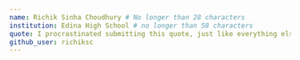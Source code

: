 ```yaml
---
name: Richik Sinha Choudhury # No longer than 28 characters
institution: Edina High School # no longer than 58 characters
quote: I procrastinated submitting this quote, just like everything else in high school. # no longer than 100 characters, avoid using quotes(") to guarantee the format remains the same.
github_user: richiksc
---
```

